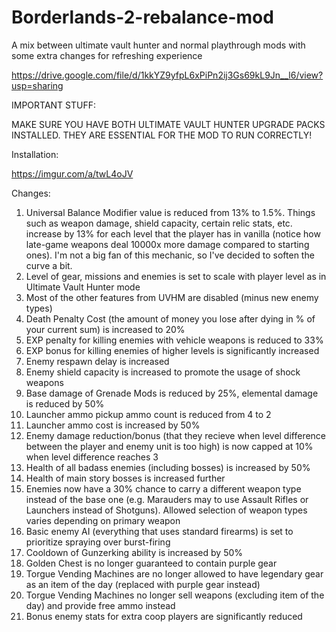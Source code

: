 # Borderlands-2-rebalance-mod
A mix between ultimate vault hunter and normal playthrough mods with some extra changes for refreshing experience

https://drive.google.com/file/d/1kkYZ9yfpL6xPiPn2ij3Gs69kL9Jn__l6/view?usp=sharing

IMPORTANT STUFF:

MAKE SURE YOU HAVE BOTH ULTIMATE VAULT HUNTER UPGRADE PACKS INSTALLED. THEY ARE ESSENTIAL FOR THE MOD TO RUN CORRECTLY!

Installation:

https://imgur.com/a/twL4oJV

Changes:

1. Universal Balance Modifier value is reduced from 13% to 1.5%. Things such as weapon damage, shield capacity, certain relic stats, etc. increase by 13% for each level that the player has in vanilla (notice how late-game weapons deal 10000x more damage compared to starting ones). I'm not a big fan of this mechanic, so I've decided to soften the curve a bit.
2. Level of gear, missions and enemies is set to scale with player level as in Ultimate Vault Hunter mode
3. Most of the other features from UVHM are disabled (minus new enemy types)
4. Death Penalty Cost (the amount of money you lose after dying in % of your current sum) is increased to 20%
5. EXP penalty for killing enemies with vehicle weapons is reduced to 33%
6. EXP bonus for killing enemies of higher levels is significantly increased
7. Enemy respawn delay is increased
8. Enemy shield capacity is increased to promote the usage of shock weapons
9. Base damage of Grenade Mods is reduced by 25%, elemental damage is reduced by 50%
10. Launcher ammo pickup ammo count is reduced from 4 to 2
11. Launcher ammo cost is increased by 50%
12. Enemy damage reduction/bonus (that they recieve when level difference between the player and enemy unit is too high) is now capped at 10% when level difference reaches 3
13. Health of all badass enemies (including bosses) is increased by 50%
14. Health of main story bosses is increased further 
15. Enemies now have a 30% chance to carry a different weapon type instead of the base one (e.g. Marauders may to use Assault Rifles or Launchers instead of Shotguns). Allowed selection of weapon types varies depending on primary weapon
16. Basic enemy AI (everything that uses standard firearms) is set to prioritize spraying over burst-firing
17. Cooldown of Gunzerking ability is increased by 50%
18. Golden Chest is no longer guaranteed to contain purple gear
19. Torgue Vending Machines are no longer allowed to have legendary gear as an item of the day (replaced with purple gear instead)
20. Torgue Vending Machines no longer sell weapons (excluding item of the day) and provide free ammo instead
21. Bonus enemy stats for extra coop players are significantly reduced
